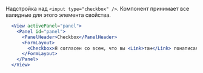 Надстройка над `<input type="checkbox" />`. Компонент принимает все валидные для этого элемента свойства.

```jsx
  <View activePanel="panel">
    <Panel id="panel">
      <PanelHeader>Checkbox</PanelHeader>
      <FormLayout>
        <Checkbox>Я согласен со всем, что вы <Link>там</Link> понаписали</Checkbox>
      </FormLayout>
    </Panel>
  </View>
```
